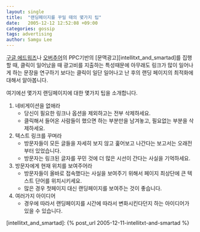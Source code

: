 ```yaml
---
layout: single
title:  "랜딩페이지를 꾸밀 때의 몇가지 팁"
date:   2005-12-12 12:52:08 +09:00
categories: gossip
tags: advertising
author: Samgu Lee
---
```

[구글 에드워즈](http://adwords.google.com/)나 [오버추어](http://www.content.overture.com/d/?mkt=kr)의 PPC기반의 [문맥광고][intellitxt_and_smartad]를 집행할 때, 클릭이 일어났을 때 광고비를 지출하는 특성때문에 아무래도 링크가 많이 일어나게 하는 문장을 연구하기 보다는 클릭이 일단 일어나고 난 후의 랜딩 페이지의 최적화에 대해서 알아봅니다.

여기에선 몇가지 랜딩페이지에 대한 몇가지 팁을 소개합니다.

1. 네비게이션을 없애라  
   - 당신이 필요한 링크나 옵션을 제외하고는 전부 삭제하세요.
   - 클릭해서 들어온 사람들이 했으면 하는 부분만을 남겨놓고, 필요없는 부분을 삭제하세요.
2. 텍스트 링크를 꾸며라  
   - 방문자들이 모든 글들을 자세히 보지 않고 훑어보고 나간다는 보고서는 오래전부터 있었습니다.
   - 방문자는 링크된 글자를 꾸민 것에 더 많은 시선이 간다는 사실을 기억하세요.
3. 방문자에게 현재 위치를 보여주어라
   - 방문자들이 올바로 접속했다는 사실을 보여주기 위해서 페이지 최상단에 큰 텍스트 단어를 위치시키세요.
   - 많은 경우 첫페이지 대신 랜딩페이지를 보여주는 것이 좋습니다.
4. 여러가지 아이디어
   - 경우에 따라서 랜딩페이지를 시간에 따라서 변화시킨다던지 하는 아이디어가 있을 수 있습니다.

[intellitxt_and_smartad]: {% post_url 2005-12-11-intellitxt-and-smartad %}
